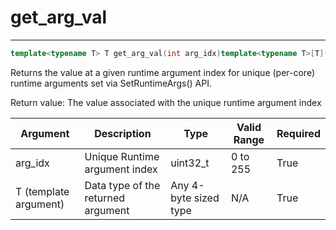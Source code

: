 # get_arg_val

---
```cpp
template<typename T> T get_arg_val(int arg_idx)template<typename T>[T](#_CPPv4I0E11get_arg_val1Ti) get_arg_val(int arg_idx)
```

Returns the value at a given runtime argument index for unique (per-core) runtime arguments set via SetRuntimeArgs() API.

Return value: The value associated with the unique runtime argument index

| Argument              | Description                        | Type                  | Valid Range      | Required       |
|-----------------------|------------------------------------|-----------------------|------------------|----------------|
| arg_idx               | Unique Runtime argument index      | uint32_t              | 0 to 255         | True           |
| T (template argument) | Data type of the returned argument | Any 4-byte sized type | N/A              | True           |
